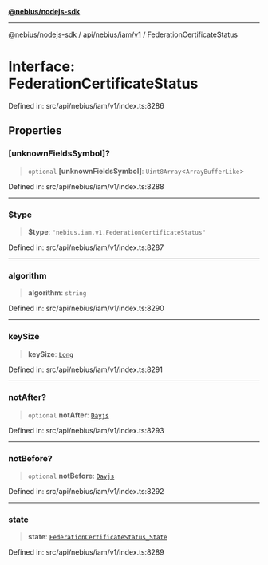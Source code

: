 [**@nebius/nodejs-sdk**](../../../../../README.md)

***

[@nebius/nodejs-sdk](../../../../../README.md) / [api/nebius/iam/v1](../README.md) / FederationCertificateStatus

# Interface: FederationCertificateStatus

Defined in: src/api/nebius/iam/v1/index.ts:8286

## Properties

### \[unknownFieldsSymbol\]?

> `optional` **\[unknownFieldsSymbol\]**: `Uint8Array`\<`ArrayBufferLike`\>

Defined in: src/api/nebius/iam/v1/index.ts:8288

***

### $type

> **$type**: `"nebius.iam.v1.FederationCertificateStatus"`

Defined in: src/api/nebius/iam/v1/index.ts:8287

***

### algorithm

> **algorithm**: `string`

Defined in: src/api/nebius/iam/v1/index.ts:8290

***

### keySize

> **keySize**: [`Long`](../../../../../runtime/protos/core/classes/Long.md)

Defined in: src/api/nebius/iam/v1/index.ts:8291

***

### notAfter?

> `optional` **notAfter**: [`Dayjs`](../../../../../runtime/protos/core/dayjs/classes/Dayjs.md)

Defined in: src/api/nebius/iam/v1/index.ts:8293

***

### notBefore?

> `optional` **notBefore**: [`Dayjs`](../../../../../runtime/protos/core/dayjs/classes/Dayjs.md)

Defined in: src/api/nebius/iam/v1/index.ts:8292

***

### state

> **state**: [`FederationCertificateStatus_State`](../type-aliases/FederationCertificateStatus_State.md)

Defined in: src/api/nebius/iam/v1/index.ts:8289
